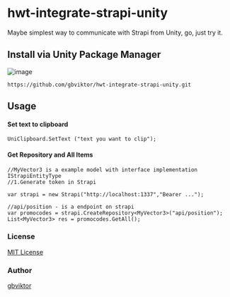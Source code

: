 # hwt-integrate-strapi-unity
Maybe simplest way to communicate with Strapi from Unity, go, just try it.

## Install via Unity Package Manager

![image](https://user-images.githubusercontent.com/46207/79450714-3aadd100-8020-11ea-8aae-b8d87fc4d7be.png)

```
https://github.com/gbviktor/hwt-integrate-strapi-unity.git
```

## Usage

#### Set text to clipboard
```
UniClipboard.SetText ("text you want to clip");
```

#### Get Repository and All Items
```
//MyVector3 is a example model with interface implementation IStrapiEntityType
//1.Generate token in Strapi

var strapi = new Strapi("http://localhost:1337","Bearer ...");

//api/position - is a endpoint on strapi
var promocodes = strapi.CreateRepository<MyVector3>("api/position");
List<MyVector3> res = promocodes.GetAll();
```

### License
[MIT License](https://github.com/gbviktor/hwt-integrate-strapi-unity/blob/main/LICENSE.md)

### Author
[gbviktor](https://github.com/gbviktor)
